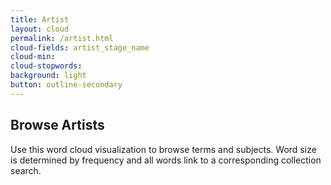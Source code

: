 ```yaml
---
title: Artist
layout: cloud
permalink: /artist.html
cloud-fields: artist_stage_name
cloud-min: 
cloud-stopwords:
background: light
button: outline-secondary
---
```


## Browse Artists

Use this word cloud visualization to browse terms and subjects.
Word size is determined by frequency and all words link to a corresponding collection search.
